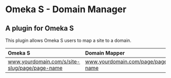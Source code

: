 # Omeka S - Domain Manager #
## A plugin for Omeka S ##

This plugin allows Omeka S users to map a site to a domain.

| Omeka S                                         | Domain Mapper                      | 
| :---------------------------------------------- | :--------------------------------- | 
| www.yourdomain.com/s/site-slug/page/page-name   | www.yourdomain.com/page/page-name  | 
